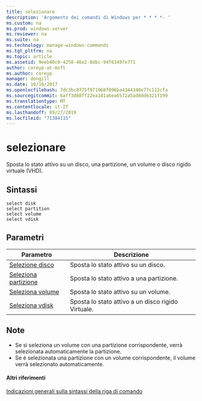 ```yaml
---
title: selezionare
description: 'Argomento dei comandi di Windows per * * * *- '
ms.custom: na
ms.prod: windows-server
ms.reviewer: na
ms.suite: na
ms.technology: manage-windows-commands
ms.tgt_pltfrm: na
ms.topic: article
ms.assetid: 9eeb40c0-4258-46e2-8dbc-94f63497e771
author: coreyp-at-msft
ms.author: coreyp
manager: dongill
ms.date: 10/16/2017
ms.openlocfilehash: 7dc3bc8775f971968f096ba4344348e77c112cfa
ms.sourcegitcommit: 6aff3d88ff22ea141a6ea6572a5ad8dd6321f199
ms.translationtype: MT
ms.contentlocale: it-IT
ms.lasthandoff: 09/27/2019
ms.locfileid: "71384115"
---
```

# <a name="select"></a>selezionare



Sposta lo stato attivo su un disco, una partizione, un volume o disco rigido virtuale (VHD).

## <a name="syntax"></a>Sintassi

```
select disk
select partition
select volume
select vdisk
```

## <a name="parameters"></a>Parametri

|Parametro|Descrizione|
|---------|-----------|
|[Selezione disco](select-disk.md)|Sposta lo stato attivo su un disco.|
|[Seleziona partizione](select-partition.md)|Sposta lo stato attivo a una partizione.|
|[Seleziona volume](select-volume.md)|Sposta lo stato attivo su un volume.|
|[Seleziona vdisk](select-vdisk.md)|Sposta lo stato attivo a un disco rigido Virtuale.|

## <a name="remarks"></a>Note

-   Se si seleziona un volume con una partizione corrispondente, verrà selezionata automaticamente la partizione.
-   Se è selezionata una partizione con un volume corrispondente, il volume verrà selezionato automaticamente.

#### <a name="additional-references"></a>Altri riferimenti

[Indicazioni generali sulla sintassi della riga di comando](command-line-syntax-key.md)

